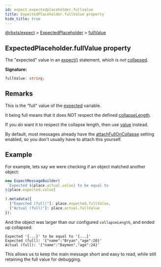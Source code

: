 ```yaml
---
id: expect.expectedplaceholder.fullvalue
title: ExpectedPlaceholder.fullValue property
hide_title: true
---
```


[@rbxts/expect](./expect.md) &gt; [ExpectedPlaceholder](./expect.expectedplaceholder.md) &gt; [fullValue](./expect.expectedplaceholder.fullvalue.md)

## ExpectedPlaceholder.fullValue property

The "expected" value in an [expect()](./expect.expect.md) statement, which is _not_ [collapsed](./expect.expectconfig.collapselength.md)<!-- -->.

**Signature:**

```typescript
fullValue: string;
```

## Remarks

This is the "full" value of the [expected](./expect.placeholder.expected.md) variable.

It being full means that it does NOT respect the defined [collapseLength](./expect.expectconfig.collapselength.md)<!-- -->.

If you _do_ want it to respect the collapse length, then use [value](./expect.expectedplaceholder.value.md) instead.

By default, most messages already have the [attachFullOnCollapse](./expect.expectmessagebuilderoptions.attachfulloncollapse.md) setting enabled, so you don't usually have to attach this yourself.

## Example

For example, lets say we were checking if an object matched another object:

```ts
new ExpectMessageBuilder(
 `Expected ${place.actual.value} to be equal to
${place.expected.value}
`
).metadata({
  ["Expected (full)"]: place.expected.fullValue,
  ["Actual (full)"]: place.actual.fullValue
});
```
And the object was larger than our configured `collapseLength`<!-- -->, and ended up collapsed:

```logs
Expected '{...}' to be equal to '{...}'
Expected (full): '{"name":"Bryan","age":20}'
Actual (full): '{"name":"Daymon","age":24}'
```
This allows us to keep the main message short and easy to read, while still retaining the full value for debugging.

